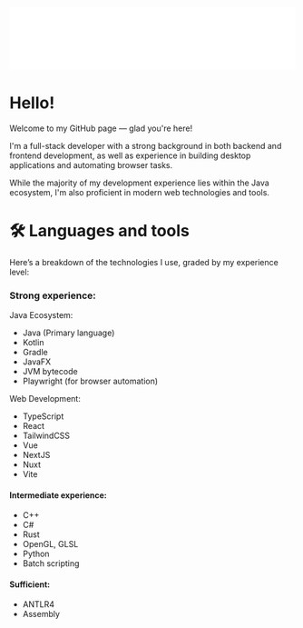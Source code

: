 <div style="height: 64%;">
  <img src="assets/title.svg" style="height: 64%;">
</div>

# Hello!
Welcome to my GitHub page — glad you're here!

I'm a full-stack developer with a strong background in both backend and frontend development, as well as experience in building desktop applications and automating browser tasks.

While the majority of my development experience lies within the Java ecosystem, I'm also proficient in modern web technologies and tools.

# 🛠️ Languages and tools
Here’s a breakdown of the technologies I use, graded by my experience level:

### Strong experience:
Java Ecosystem:
- Java (Primary language)
- Kotlin
- Gradle
- JavaFX
- JVM bytecode
- Playwright (for browser automation)

Web Development:
- TypeScript
- React
- TailwindCSS
- Vue
- NextJS
- Nuxt
- Vite

#### Intermediate experience:
- C++
- C#
- Rust
- OpenGL, GLSL
- Python
- Batch scripting

#### Sufficient:
- ANTLR4
- Assembly

